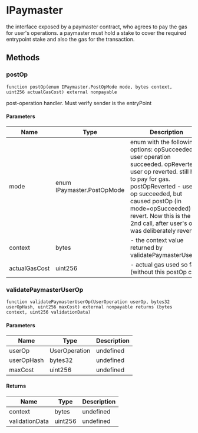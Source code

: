 # IPaymaster





the interface exposed by a paymaster contract, who agrees to pay the gas for user&#39;s operations. a paymaster must hold a stake to cover the required entrypoint stake and also the gas for the transaction.



## Methods

### postOp

```solidity
function postOp(enum IPaymaster.PostOpMode mode, bytes context, uint256 actualGasCost) external nonpayable
```

post-operation handler. Must verify sender is the entryPoint



#### Parameters

| Name | Type | Description |
|---|---|---|
| mode | enum IPaymaster.PostOpMode | enum with the following options:      opSucceeded - user operation succeeded.      opReverted  - user op reverted. still has to pay for gas.      postOpReverted - user op succeeded, but caused postOp (in mode=opSucceeded) to revert.                       Now this is the 2nd call, after user&#39;s op was deliberately reverted. |
| context | bytes | - the context value returned by validatePaymasterUserOp |
| actualGasCost | uint256 | - actual gas used so far (without this postOp call). |

### validatePaymasterUserOp

```solidity
function validatePaymasterUserOp(UserOperation userOp, bytes32 userOpHash, uint256 maxCost) external nonpayable returns (bytes context, uint256 validationData)
```





#### Parameters

| Name | Type | Description |
|---|---|---|
| userOp | UserOperation | undefined |
| userOpHash | bytes32 | undefined |
| maxCost | uint256 | undefined |

#### Returns

| Name | Type | Description |
|---|---|---|
| context | bytes | undefined |
| validationData | uint256 | undefined |




